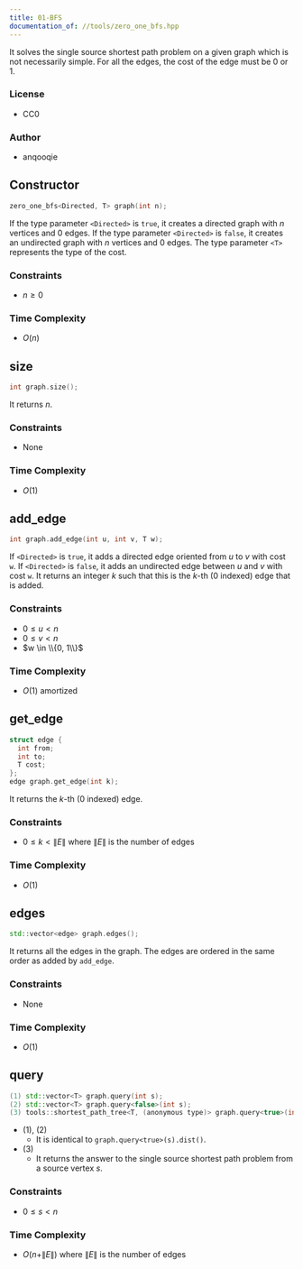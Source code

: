 ```yaml
---
title: 01-BFS
documentation_of: //tools/zero_one_bfs.hpp
---
```


It solves the single source shortest path problem on a given graph which is not necessarily simple.
For all the edges, the cost of the edge must be $0$ or $1$.

### License
- CC0

### Author
- anqooqie

## Constructor
```cpp
zero_one_bfs<Directed, T> graph(int n);
```

If the type parameter `<Directed>` is `true`, it creates a directed graph with $n$ vertices and $0$ edges.
If the type parameter `<Directed>` is `false`, it creates an undirected graph with $n$ vertices and $0$ edges.
The type parameter `<T>` represents the type of the cost.

### Constraints
- $n \geq 0$

### Time Complexity
- $O(n)$

## size
```cpp
int graph.size();
```

It returns $n$.

### Constraints
- None

### Time Complexity
- $O(1)$

## add_edge
```cpp
int graph.add_edge(int u, int v, T w);
```

If `<Directed>` is `true`, it adds a directed edge oriented from $u$ to $v$ with cost `w`.
If `<Directed>` is `false`, it adds an undirected edge between $u$ and $v$ with cost `w`.
It returns an integer $k$ such that this is the $k$-th ($0$ indexed) edge that is added.

### Constraints
- $0 \leq u < n$
- $0 \leq v < n$
- $w \in \\{0, 1\\}$

### Time Complexity
- $O(1)$ amortized

## get_edge
```cpp
struct edge {
  int from;
  int to;
  T cost;
};
edge graph.get_edge(int k);
```

It returns the $k$-th ($0$ indexed) edge.

### Constraints
- $0 \leq k < \|E\|$ where $\|E\|$ is the number of edges

### Time Complexity
- $O(1)$

## edges
```cpp
std::vector<edge> graph.edges();
```

It returns all the edges in the graph.
The edges are ordered in the same order as added by `add_edge`.

### Constraints
- None

### Time Complexity
- $O(1)$

## query
```cpp
(1) std::vector<T> graph.query(int s);
(2) std::vector<T> graph.query<false>(int s);
(3) tools::shortest_path_tree<T, (anonymous type)> graph.query<true>(int s);
```

- (1), (2)
    - It is identical to `graph.query<true>(s).dist()`.
- (3)
    - It returns the answer to the single source shortest path problem from a source vertex $s$.

### Constraints
- $0 \leq s < n$

### Time Complexity
- $O(n + \|E\|)$ where $\|E\|$ is the number of edges

